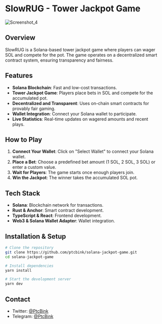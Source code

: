 # SlowRUG - Tower Jackpot Game

![Screenshot_4](https://github.com/user-attachments/assets/409d0455-5253-499c-914b-e88974b7088b)

## Overview
SlowRUG is a Solana-based tower jackpot game where players can wager SOL and compete for the pot. The game operates on a decentralized smart contract system, ensuring transparency and fairness.

## Features
- **Solana Blockchain**: Fast and low-cost transactions.
- **Tower Jackpot Game**: Players place bets in SOL and compete for the accumulated pot.
- **Decentralized and Transparent**: Uses on-chain smart contracts for provably fair gaming.
- **Wallet Integration**: Connect your Solana wallet to participate.
- **Live Statistics**: Real-time updates on wagered amounts and recent plays.

## How to Play
1. **Connect Your Wallet**: Click on "Select Wallet" to connect your Solana wallet.
2. **Place a Bet**: Choose a predefined bet amount (1 SOL, 2 SOL, 3 SOL) or enter a custom value.
3. **Wait for Players**: The game starts once enough players join.
4. **Win the Jackpot**: The winner takes the accumulated SOL pot.

## Tech Stack
- **Solana**: Blockchain network for transactions.
- **Rust & Anchor**: Smart contract development.
- **TypeScript & React**: Frontend development.
- **Web3 & Solana Wallet Adapter**: Wallet integration.

## Installation & Setup
```sh
# Clone the repository
git clone https://github.com/ptcbink/solana-jackpot-game.git
cd solana-jackpot-game

# Install dependencies
yarn install

# Start the development server
yarn dev
```

## Contact
- Twitter: [@PtcBink](https://twitter.com/ptcbink)
- Telegram: [@PtcBink](https://t.me/ptcbink)

